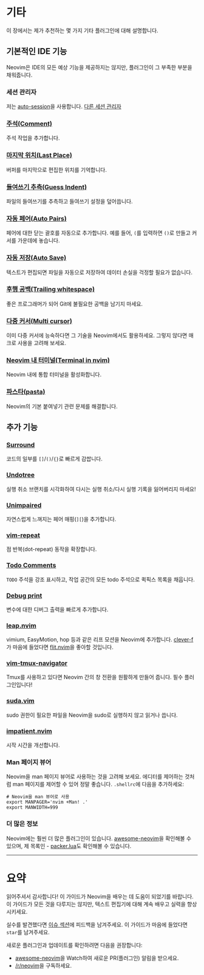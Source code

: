 # 기타

이 장에서는 제가 추천하는 몇 가지 기타 플러그인에 대해 설명합니다.

## 기본적인 IDE 기능

Neovim은 IDE의 모든 예상 기능을 제공하지는 않지만, 플러그인이 그 부족한 부분을 채워줍니다.

### 세션 관리자

저는 [auto-session](https://github.com/rmagatti/auto-session)을 사용합니다.
[다른 세션 관리자](https://github.com/rockerBOO/awesome-neovim#session)

### [주석(Comment)](https://github.com/numToStr/Comment.nvim)

주석 작업을 추가합니다.

### [마지막 위치(Last Place)](https://github.com/ethanholz/nvim-lastplace)

버퍼를 마지막으로 편집한 위치를 기억합니다.

### [들여쓰기 추측(Guess Indent)](https://github.com/NMAC427/guess-indent.nvim)

파일의 들여쓰기를 추측하고 들여쓰기 설정을 덮어씁니다.

### [자동 페어(Auto Pairs)](https://github.com/windwp/nvim-autopairs)

페어에 대한 닫는 괄호를 자동으로 추가합니다. 예를 들어, `(`를 입력하면 `()`로 만들고 커서를 가운데에 놓습니다.

### [자동 저장(Auto Save)](https://github.com/Pocco81/auto-save.nvim)

텍스트가 편집되면 파일을 자동으로 저장하여 데이터 손실을 걱정할 필요가 없습니다.

### [후행 공백(Trailing whitespace)](https://github.com/ntpeters/vim-better-whitespace)

좋은 프로그래머가 되어 Git에 불필요한 공백을 남기지 마세요.

### [다중 커서(Multi cursor)](https://github.com/mg979/vim-visual-multi)

이미 다중 커서에 능숙하다면 그 기술을 Neovim에서도 활용하세요. 그렇지 않다면 매크로 사용을 고려해 보세요.

### [Neovim 내 터미널(Terminal in nvim)](https://github.com/akinsho/toggleterm.nvim)

Neovim 내에 통합 터미널을 활성화합니다.

### [파스타(pasta)](https://github.com/hrsh7th/nvim-pasta)

Neovim의 기본 붙여넣기 관련 문제를 해결합니다.

## 추가 기능

### [Surround](https://github.com/kylechui/nvim-surround)

코드의 일부를 `[]`/`()`/`{}`로 빠르게 감쌉니다.

### [Undotree](https://github.com/mbbill/undotree)

실행 취소 브랜치를 시각화하여 다시는 실행 취소/다시 실행 기록을 잃어버리지 마세요\!

### [Unimpaired](https://github.com/tpope/vim-unimpaired)

자연스럽게 느껴지는 페어 매핑(`][`)을 추가합니다.

### [vim-repeat](https://github.com/tpope/vim-repeat)

점 반복(dot-repeat) 동작을 확장합니다.

### [Todo Comments](https://github.com/folke/todo-comments.nvim)

`TODO` 주석을 강조 표시하고, 작업 공간의 모든 todo 주석으로 퀵픽스 목록을 채웁니다.

### [Debug print](https://github.com/andrewferrier/debugprint.nvim)

변수에 대한 디버그 출력을 빠르게 추가합니다.

### [leap.nvim](https://github.com/ggandor/leap.nvim)

vimium, EasyMotion, hop 등과 같은 리프 모션을 Neovim에 추가합니다.
[clever-f](https://github.com/rhysd/clever-f.vim)가 마음에 들었다면 [flit.nvim](https://github.com/ggandor/flit.nvim)을 좋아할 것입니다.

### [vim-tmux-navigator](https://github.com/christoomey/vim-tmux-navigator)

Tmux를 사용하고 있다면 Neovim 간의 창 전환을 원활하게 만들어 줍니다. 필수 플러그인입니다!

### [suda.vim](https://github.com/lambdalisue/suda.vim)

sudo 권한이 필요한 파일을 Neovim을 sudo로 실행하지 않고 읽거나 씁니다.

### [impatient.nvim](https://github.com/lewis6991/impatient.nvim)

시작 시간을 개선합니다.

### Man 페이지 뷰어

Neovim을 man 페이지 뷰어로 사용하는 것을 고려해 보세요. 에디터를 제어하는 것처럼 man 페이지를 제어할 수 있어 정말 좋습니다.
`.shellrc`에 다음을 추가하세요:

```bashrc
# Neovim을 man 뷰어로 사용
export MANPAGER='nvim +Man! .'
export MANWIDTH=999
```

### 더 많은 정보

Neovim에는 훨씬 더 많은 플러그인이 있습니다. [awesome-neovim](https://github.com/rockerBOO/awesome-neovim)을 확인해볼 수 있으며, 제 목록인 - [packer.lua](https://github.com/ofirgall/dotfiles/blob/master/editors/nvim/lua/plugins/packer.lua)도 확인해볼 수 있습니다.

-----

# 요약

읽어주셔서 감사합니다\! 이 가이드가 Neovim을 배우는 데 도움이 되었기를 바랍니다.
이 가이드가 모든 것을 다루지는 않지만, 텍스트 편집기에 대해 계속 배우고 실력을 향상시키세요.

실수를 발견했다면 [이슈 섹션](https://github.com/ofirgall/learn-nvim/issues)에 피드백을 남겨주세요.
이 가이드가 마음에 들었다면 `star`를 남겨주세요.

새로운 플러그인과 업데이트를 확인하려면 다음을 권장합니다:

  * [awesome-neovim](https://github.com/rockerBOO/awesome-neovim)을 Watch하여 새로운 PR(플러그인) 알림을 받으세요.
  * [/r/neovim](https://www.reddit.com/r/neovim/)을 구독하세요.